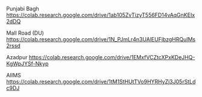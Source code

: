 Punjabi Bagh
https://colab.research.google.com/drive/1ab105ZvTizyT556FD14vAqGnKEIx2dDQ


Mall Road (DU)
https://colab.research.google.com/drive/1N_PJmLr4n3UAlEUFjbzgHRQuIMs2rssd


Azadpur
https://colab.research.google.com/drive/1EMxfVCZtcXPxKDeJHQ-KgWpJYSf-Nkyp


AIIMS
https://colab.research.google.com/drive/1tM1StHUtTVo9HYRHyZj3J05rStLdc9DJ


